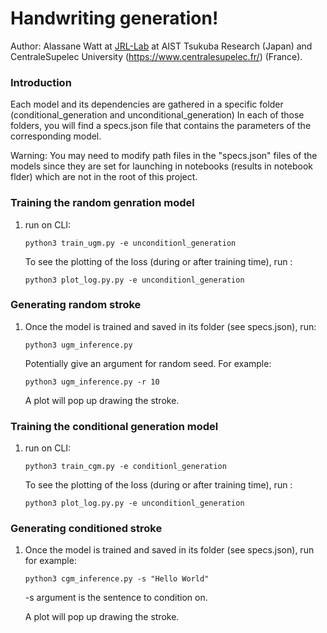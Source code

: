 # Handwriting generation!

Author: Alassane Watt at [JRL-Lab](http://jrl-umi3218.github.io/) at AIST Tsukuba Research (Japan) and CentraleSupelec University (https://www.centralesupelec.fr/) (France).

### Introduction

Each model and its dependencies are gathered in a specific folder (conditional_generation and unconditional_generation)
In each of those folders, you will find a specs.json file that contains the parameters of the corresponding model.

Warning: You may need to modify path files in the "specs.json" files of the models since they are set for launching in notebooks (results in notebook flder) which are not in the root of this project.

### Training the random genration model

1. run on CLI:

    ```Shell
	python3 train_ugm.py -e unconditionl_generation
	```

	To see the plotting of the loss (during or after training time), run :

	 ```Shell
	python3 plot_log.py.py -e unconditionl_generation
	```

### Generating random stroke

1.  Once the model is trained and saved in its folder (see specs.json), run:

	```Shell
	python3 ugm_inference.py
	```
    Potentially give an argument for random seed. For example:

    ```Shell
	python3 ugm_inference.py -r 10
	```
    A plot will pop up drawing the stroke.

### Training the conditional generation model

1. run on CLI:

    ```Shell
	python3 train_cgm.py -e conditionl_generation
	```

	To see the plotting of the loss (during or after training time), run :

	 ```Shell
	python3 plot_log.py.py -e unconditionl_generation
	```

### Generating conditioned stroke

1.  Once the model is trained and saved in its folder (see specs.json), run for example:

	```Shell
	python3 cgm_inference.py -s "Hello World"
	```
    -s argument is the sentence to condition on.

    A plot will pop up drawing the stroke.
